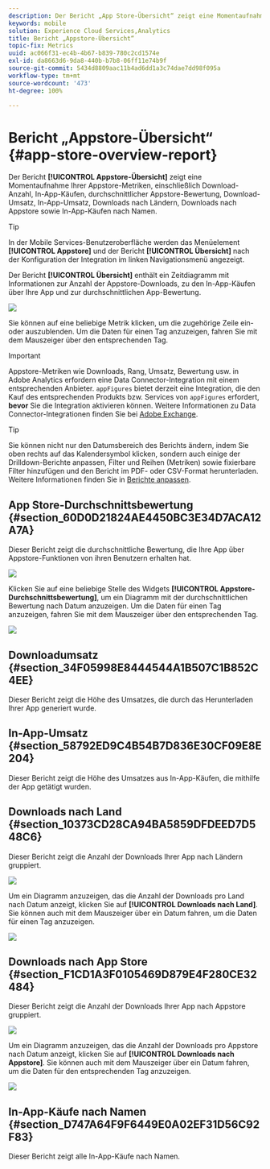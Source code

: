 ```yaml
---
description: Der Bericht „App Store-Übersicht“ zeigt eine Momentaufnahme Ihrer App Store-Metriken, einschließlich der Anzahl der Downloads, der In-App-Käufe, der durchschnittlichen App Store-Bewertung, des Downloadumsatzes, des In-App-Umsatzes, der Downloads nach Ländern, der Downloads nach App Stores und der In-App-Käufe nach Namen.
keywords: mobile
solution: Experience Cloud Services,Analytics
title: Bericht „Appstore-Übersicht“
topic-fix: Metrics
uuid: ac066f31-ec4b-4b67-b839-780c2cd1574e
exl-id: da8663d6-9da8-440b-b7b8-06ff11e74b9f
source-git-commit: 5434d8809aac11b4ad6dd1a3c74dae7dd98f095a
workflow-type: tm+mt
source-wordcount: '473'
ht-degree: 100%

---
```


# Bericht „Appstore-Übersicht“ {#app-store-overview-report}

Der Bericht **[!UICONTROL Appstore-Übersicht]** zeigt eine Momentaufnahme Ihrer Appstore-Metriken, einschließlich Download-Anzahl, In-App-Käufen, durchschnittlicher Appstore-Bewertung, Download-Umsatz, In-App-Umsatz, Downloads nach Ländern, Downloads nach Appstore sowie In-App-Käufen nach Namen.

>[!TIP]
>
>In der Mobile Services-Benutzeroberfläche werden das Menüelement **[!UICONTROL Appstore]** und der Bericht **[!UICONTROL Übersicht]** nach der Konfiguration der Integration im linken Navigationsmenü angezeigt.

Der Bericht **[!UICONTROL Übersicht]** enthält ein Zeitdiagramm mit Informationen zur Anzahl der Appstore-Downloads, zu den In-App-Käufen über Ihre App und zur durchschnittlichen App-Bewertung.

![](assets/app_store_metrics.png)

Sie können auf eine beliebige Metrik klicken, um die zugehörige Zeile ein- oder auszublenden. Um die Daten für einen Tag anzuzeigen, fahren Sie mit dem Mauszeiger über den entsprechenden Tag.

>[!IMPORTANT]
>
>Appstore-Metriken wie Downloads, Rang, Umsatz, Bewertung usw. in Adobe Analytics erfordern eine Data Connector-Integration mit einem entsprechenden Anbieter. `appFigures` bietet derzeit eine Integration, die den Kauf des entsprechenden Produkts bzw. Services von `appFigures` erfordert, **bevor** Sie die Integration aktivieren können. Weitere Informationen zu Data Connector-Integrationen finden Sie bei [Adobe Exchange](https://www.adobeexchange.com/experiencecloud.html).

>[!TIP]
>
>Sie können nicht nur den Datumsbereich des Berichts ändern, indem Sie oben rechts auf das Kalendersymbol klicken, sondern auch einige der Drilldown-Berichte anpassen, Filter und Reihen (Metriken) sowie fixierbare Filter hinzufügen und den Bericht im PDF- oder CSV-Format herunterladen. Weitere Informationen finden Sie in [Berichte anpassen](/help/using/usage/reports-customize/reports-customize.md).

## App Store-Durchschnittsbewertung {#section_60D0D21824AE4450BC3E34D7ACA12A7A}

Dieser Bericht zeigt die durchschnittliche Bewertung, die Ihre App über Appstore-Funktionen von ihren Benutzern erhalten hat.

![](assets/app_store_rating.png)

Klicken Sie auf eine beliebige Stelle des Widgets **[!UICONTROL Appstore-Durchschnittsbewertung]**, um ein Diagramm mit der durchschnittlichen Bewertung nach Datum anzuzeigen. Um die Daten für einen Tag anzuzeigen, fahren Sie mit dem Mauszeiger über den entsprechenden Tag.

![](assets/app_store_downloads_detail.png)

## Downloadumsatz {#section_34F05998E8444544A1B507C1B852C4EE}

Dieser Bericht zeigt die Höhe des Umsatzes, die durch das Herunterladen Ihrer App generiert wurde.

## In-App-Umsatz  {#section_58792ED9C4B54B7D836E30CF09E8E204}

Dieser Bericht zeigt die Höhe des Umsatzes aus In-App-Käufen, die mithilfe der App getätigt wurden.

## Downloads nach Land  {#section_10373CD28CA94BA5859DFDEED7D548C6}

Dieser Bericht zeigt die Anzahl der Downloads Ihrer App nach Ländern gruppiert.

![](assets/country.png)

Um ein Diagramm anzuzeigen, das die Anzahl der Downloads pro Land nach Datum anzeigt, klicken Sie auf **[!UICONTROL Downloads nach Land]**. Sie können auch mit dem Mauszeiger über ein Datum fahren, um die Daten für einen Tag anzuzeigen.

![](assets/downloads_by_country.png)

## Downloads nach App Store  {#section_F1CD1A3F0105469D879E4F280CE32484}

Dieser Bericht zeigt die Anzahl der Downloads Ihrer App nach Appstore gruppiert.

![](assets/app_store.png)

Um ein Diagramm anzuzeigen, das die Anzahl der Downloads pro Appstore nach Datum anzeigt, klicken Sie auf **[!UICONTROL Downloads nach Appstore]**. Sie können auch mit dem Mauszeiger über ein Datum fahren, um die Daten für den entsprechenden Tag anzuzeigen.

![](assets/app_store_downloads_detail.png)

## In-App-Käufe nach Namen  {#section_D747A64F9F6449E0A02EF31D56C92F83}

Dieser Bericht zeigt alle In-App-Käufe nach Namen.
